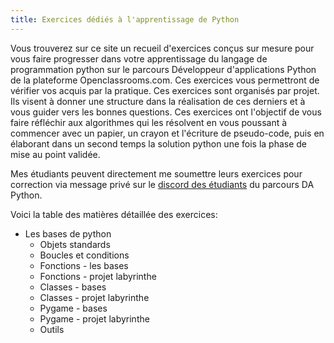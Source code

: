 ```yaml
---
title: Exercices dédiés à l'apprentissage de Python
---
```


Vous trouverez sur ce site un recueil d'exercices conçus sur mesure pour vous faire progresser dans votre apprentissage du langage de programmation python sur le parcours Développeur d'applications Python de la plateforme Openclassrooms.com. Ces exercices vous permettront de vérifier vos acquis par la pratique. Ces exercices sont organisés par projet. Ils visent à donner une structure dans la réalisation de ces derniers et à vous guider vers les bonnes questions. Ces exercices ont l'objectif de vous faire réfléchir aux algorithmes qui les résolvent en vous poussant à commencer avec un papier, un crayon et l'écriture de pseudo-code, puis en élaborant dans un second temps la solution python une fois la phase de mise au point validée.

Mes étudiants peuvent directement me soumettre leurs exercices pour correction via message privé sur le [discord des étudiants](http://discord.pythonclassmates.org) du parcours DA Python.

Voici la table des matières détaillée des exercices:

- Les bases de python
  - Objets standards
  - Boucles et conditions
  - Fonctions - les bases
  - Fonctions - projet labyrinthe
  - Classes - bases
  - Classes - projet labyrinthe
  - Pygame - bases
  - Pygame - projet labyrinthe
  - Outils
